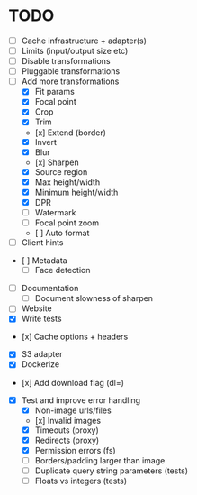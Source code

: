 # TODO

- [ ] Cache infrastructure + adapter(s)
- [ ] Limits (input/output size etc)
- [ ] Disable transformations
- [ ] Pluggable transformations
- [ ] Add more transformations
  - [x] Fit params
  - [x] Focal point
  - [x] Crop
  - [x] Trim
  - [x] Extend (border)
  - [x] Invert
  - [x] Blur
  - [x] Sharpen
  - [x] Source region
  - [x] Max height/width
  - [x] Minimum height/width
  - [x] DPR
  - [ ] Watermark
  - [ ] Focal point zoom
  - [ ] Auto format
- [ ] Client hints
- [ ] Metadata
  - [ ] Face detection
- [ ] Documentation
  - [ ] Document slowness of sharpen
- [ ] Website
- [x] Write tests
- [x] Cache options + headers
- [x] S3 adapter
- [x] Dockerize
- [x] Add download flag (dl=<filename>)
- [x] Test and improve error handling
  - [x] Non-image urls/files
  - [x] Invalid images
  - [x] Timeouts (proxy)
  - [x] Redirects (proxy)
  - [x] Permission errors (fs)
  - [ ] Borders/padding larger than image
  - [ ] Duplicate query string parameters (tests)
  - [ ] Floats vs integers (tests)
